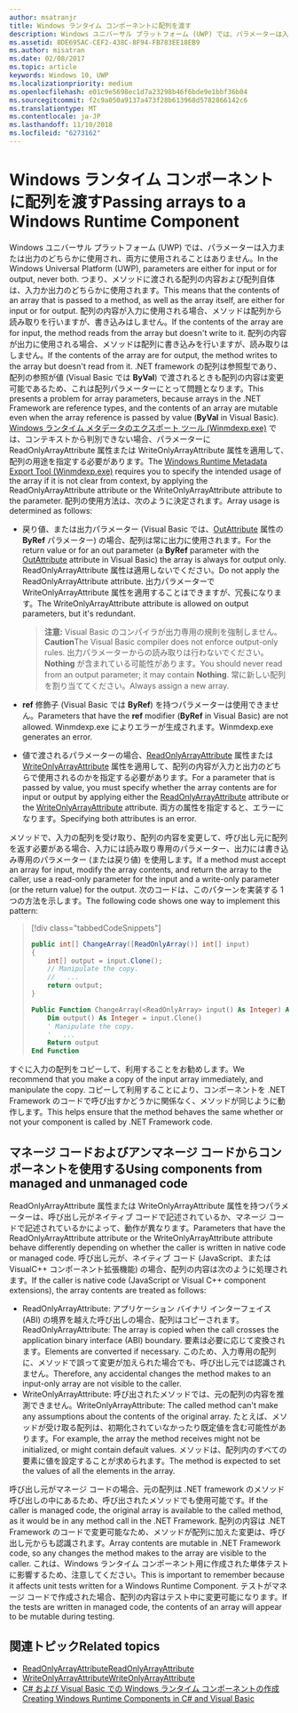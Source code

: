 ```yaml
---
author: msatranjr
title: Windows ランタイム コンポーネントに配列を渡す
description: Windows ユニバーサル プラットフォーム (UWP) では、パラメーターは入力または出力のどちらかに使用され、両方に使用されることはありません。 つまり、メソッドに渡される配列の内容および配列自体は、入力か出力のどちらかに使用されます。
ms.assetid: 8DE695AC-CEF2-438C-8F94-FB783EE18EB9
ms.author: misatran
ms.date: 02/08/2017
ms.topic: article
keywords: Windows 10, UWP
ms.localizationpriority: medium
ms.openlocfilehash: e01c9e5698ec1d7a23298b46f6bde9e1bbf36b04
ms.sourcegitcommit: f2c9a050a9137a473f28b613968d5782866142c6
ms.translationtype: MT
ms.contentlocale: ja-JP
ms.lasthandoff: 11/10/2018
ms.locfileid: "6273162"
---
```

# <a name="passing-arrays-to-a-windows-runtime-component"></a><span data-ttu-id="d0fb4-105">Windows ランタイム コンポーネントに配列を渡す</span><span class="sxs-lookup"><span data-stu-id="d0fb4-105">Passing arrays to a Windows Runtime Component</span></span>




<span data-ttu-id="d0fb4-106">Windows ユニバーサル プラットフォーム (UWP) では、パラメーターは入力または出力のどちらかに使用され、両方に使用されることはありません。</span><span class="sxs-lookup"><span data-stu-id="d0fb4-106">In the Windows Universal Platform (UWP), parameters are either for input or for output, never both.</span></span> <span data-ttu-id="d0fb4-107">つまり、メソッドに渡される配列の内容および配列自体は、入力か出力のどちらかに使用されます。</span><span class="sxs-lookup"><span data-stu-id="d0fb4-107">This means that the contents of an array that is passed to a method, as well as the array itself, are either for input or for output.</span></span> <span data-ttu-id="d0fb4-108">配列の内容が入力に使用される場合、メソッドは配列から読み取りを行いますが、書き込みはしません。</span><span class="sxs-lookup"><span data-stu-id="d0fb4-108">If the contents of the array are for input, the method reads from the array but doesn't write to it.</span></span> <span data-ttu-id="d0fb4-109">配列の内容が出力に使用される場合、メソッドは配列に書き込みを行いますが、読み取りはしません。</span><span class="sxs-lookup"><span data-stu-id="d0fb4-109">If the contents of the array are for output, the method writes to the array but doesn't read from it.</span></span> <span data-ttu-id="d0fb4-110">.NET framework の配列は参照型であり、配列の参照が値 (Visual Basic では **ByVal**) で渡されるときも配列の内容は変更可能であるため、これは配列パラメーターにとって問題となります。</span><span class="sxs-lookup"><span data-stu-id="d0fb4-110">This presents a problem for array parameters, because arrays in the .NET Framework are reference types, and the contents of an array are mutable even when the array reference is passed by value (**ByVal** in Visual Basic).</span></span> <span data-ttu-id="d0fb4-111">[Windows ランタイム メタデータのエクスポート ツール (Winmdexp.exe)](https://msdn.microsoft.com/library/hh925576.aspx) では、コンテキストから判別できない場合、パラメーターに ReadOnlyArrayAttribute 属性または WriteOnlyArrayAttribute 属性を適用して、配列の用途を指定する必要があります。</span><span class="sxs-lookup"><span data-stu-id="d0fb4-111">The [Windows Runtime Metadata Export Tool (Winmdexp.exe)](https://msdn.microsoft.com/library/hh925576.aspx) requires you to specify the intended usage of the array if it is not clear from context, by applying the ReadOnlyArrayAttribute attribute or the WriteOnlyArrayAttribute attribute to the parameter.</span></span> <span data-ttu-id="d0fb4-112">配列の使用方法は、次のように決定されます。</span><span class="sxs-lookup"><span data-stu-id="d0fb4-112">Array usage is determined as follows:</span></span>

-   <span data-ttu-id="d0fb4-113">戻り値、または出力パラメーター (Visual Basic では、[OutAttribute](https://msdn.microsoft.com/library/system.runtime.interopservices.outattribute.aspx) 属性の **ByRef** パラメーター) の場合、配列は常に出力に使用されます。</span><span class="sxs-lookup"><span data-stu-id="d0fb4-113">For the return value or for an out parameter (a **ByRef** parameter with the [OutAttribute](https://msdn.microsoft.com/library/system.runtime.interopservices.outattribute.aspx) attribute in Visual Basic) the array is always for output only.</span></span> <span data-ttu-id="d0fb4-114">ReadOnlyArrayAttribute 属性は適用しないでください。</span><span class="sxs-lookup"><span data-stu-id="d0fb4-114">Do not apply the ReadOnlyArrayAttribute attribute.</span></span> <span data-ttu-id="d0fb4-115">出力パラメーターで WriteOnlyArrayAttribute 属性を適用することはできますが、冗長になります。</span><span class="sxs-lookup"><span data-stu-id="d0fb4-115">The WriteOnlyArrayAttribute attribute is allowed on output parameters, but it's redundant.</span></span>

    > <span data-ttu-id="d0fb4-116">**注意:** Visual Basic のコンパイラが出力専用の規則を強制しません。</span><span class="sxs-lookup"><span data-stu-id="d0fb4-116">**Caution**The Visual Basic compiler does not enforce output-only rules.</span></span> <span data-ttu-id="d0fb4-117">出力パラメーターからの読み取りは行わないでください。**Nothing** が含まれている可能性があります。</span><span class="sxs-lookup"><span data-stu-id="d0fb4-117">You should never read from an output parameter; it may contain **Nothing**.</span></span> <span data-ttu-id="d0fb4-118">常に新しい配列を割り当ててください。</span><span class="sxs-lookup"><span data-stu-id="d0fb4-118">Always assign a new array.</span></span>
 
-   <span data-ttu-id="d0fb4-119">**ref** 修飾子 (Visual Basic では **ByRef**) を持つパラメーターは使用できません。</span><span class="sxs-lookup"><span data-stu-id="d0fb4-119">Parameters that have the **ref** modifier (**ByRef** in Visual Basic) are not allowed.</span></span> <span data-ttu-id="d0fb4-120">Winmdexp.exe によりエラーが生成されます。</span><span class="sxs-lookup"><span data-stu-id="d0fb4-120">Winmdexp.exe generates an error.</span></span>
-   <span data-ttu-id="d0fb4-121">値で渡されるパラメーターの場合、[ReadOnlyArrayAttribute](https://msdn.microsoft.com/library/system.runtime.interopservices.windowsruntime.readonlyarrayattribute.aspx) 属性または [WriteOnlyArrayAttribute](https://msdn.microsoft.com/library/system.runtime.interopservices.windowsruntime.writeonlyarrayattribute.aspx) 属性を適用して、配列の内容が入力と出力のどちらで使用されるのかを指定する必要があります。</span><span class="sxs-lookup"><span data-stu-id="d0fb4-121">For a parameter that is passed by value, you must specify whether the array contents are for input or output by applying either the [ReadOnlyArrayAttribute](https://msdn.microsoft.com/library/system.runtime.interopservices.windowsruntime.readonlyarrayattribute.aspx) attribute or the [WriteOnlyArrayAttribute](https://msdn.microsoft.com/library/system.runtime.interopservices.windowsruntime.writeonlyarrayattribute.aspx) attribute.</span></span> <span data-ttu-id="d0fb4-122">両方の属性を指定すると、エラーになります。</span><span class="sxs-lookup"><span data-stu-id="d0fb4-122">Specifying both attributes is an error.</span></span>

<span data-ttu-id="d0fb4-123">メソッドで、入力の配列を受け取り、配列の内容を変更して、呼び出し元に配列を返す必要がある場合、入力には読み取り専用のパラメーター、出力には書き込み専用のパラメーター (または戻り値) を使用します。</span><span class="sxs-lookup"><span data-stu-id="d0fb4-123">If a method must accept an array for input, modify the array contents, and return the array to the caller, use a read-only parameter for the input and a write-only parameter (or the return value) for the output.</span></span> <span data-ttu-id="d0fb4-124">次のコードは、このパターンを実装する 1 つの方法を示します。</span><span class="sxs-lookup"><span data-stu-id="d0fb4-124">The following code shows one way to implement this pattern:</span></span>

> [!div class="tabbedCodeSnippets"]
> ```csharp
> public int[] ChangeArray([ReadOnlyArray()] int[] input)
> {
>     int[] output = input.Clone();
>     // Manipulate the copy.
>     //   ...
>     return output;
> }
> ```
> ```vb
> Public Function ChangeArray(<ReadOnlyArray> input() As Integer) As Integer()
>     Dim output() As Integer = input.Clone()
>     ' Manipulate the copy.
>     '   ...
>     Return output
> End Function
> ```

<span data-ttu-id="d0fb4-125">すぐに入力の配列をコピーして、利用することをお勧めします。</span><span class="sxs-lookup"><span data-stu-id="d0fb4-125">We recommend that you make a copy of the input array immediately, and manipulate the copy.</span></span> <span data-ttu-id="d0fb4-126">コピーして利用することにより、コンポーネントを .NET Framework のコードで呼び出すかどうかに関係なく、メソッドが同じように動作します。</span><span class="sxs-lookup"><span data-stu-id="d0fb4-126">This helps ensure that the method behaves the same whether or not your component is called by .NET Framework code.</span></span>

## <a name="using-components-from-managed-and-unmanaged-code"></a><span data-ttu-id="d0fb4-127">マネージ コードおよびアンマネージ コードからコンポーネントを使用する</span><span class="sxs-lookup"><span data-stu-id="d0fb4-127">Using components from managed and unmanaged code</span></span>


<span data-ttu-id="d0fb4-128">ReadOnlyArrayAttribute 属性または WriteOnlyArrayAttribute 属性を持つパラメーターは、呼び出し元がネイティブ コードで記述されているか、マネージ コードで記述されているかによって、動作が異なります。</span><span class="sxs-lookup"><span data-stu-id="d0fb4-128">Parameters that have the ReadOnlyArrayAttribute attribute or the WriteOnlyArrayAttribute attribute behave differently depending on whether the caller is written in native code or managed code.</span></span> <span data-ttu-id="d0fb4-129">呼び出し元が、ネイティブ コード (JavaScript、または VisualC++ コンポーネント拡張機能) の場合、配列の内容は次のように処理されます。</span><span class="sxs-lookup"><span data-stu-id="d0fb4-129">If the caller is native code (JavaScript or Visual C++ component extensions), the array contents are treated as follows:</span></span>

-   <span data-ttu-id="d0fb4-130">ReadOnlyArrayAttribute: アプリケーション バイナリ インターフェイス (ABI) の境界を越えた呼び出しの場合、配列はコピーされます。</span><span class="sxs-lookup"><span data-stu-id="d0fb4-130">ReadOnlyArrayAttribute: The array is copied when the call crosses the application binary interface (ABI) boundary.</span></span> <span data-ttu-id="d0fb4-131">要素は必要に応じて変換されます。</span><span class="sxs-lookup"><span data-stu-id="d0fb4-131">Elements are converted if necessary.</span></span> <span data-ttu-id="d0fb4-132">このため、入力専用の配列に、メソッドで誤って変更が加えられた場合でも、呼び出し元では認識されません。</span><span class="sxs-lookup"><span data-stu-id="d0fb4-132">Therefore, any accidental changes the method makes to an input-only array are not visible to the caller.</span></span>
-   <span data-ttu-id="d0fb4-133">WriteOnlyArrayAttribute: 呼び出されたメソッドでは、元の配列の内容を推測できません。</span><span class="sxs-lookup"><span data-stu-id="d0fb4-133">WriteOnlyArrayAttribute: The called method can't make any assumptions about the contents of the original array.</span></span> <span data-ttu-id="d0fb4-134">たとえば、メソッドが受け取る配列は、初期化されていなかったり既定値を含む可能性があります。</span><span class="sxs-lookup"><span data-stu-id="d0fb4-134">For example, the array the method receives might not be initialized, or might contain default values.</span></span> <span data-ttu-id="d0fb4-135">メソッドは、配列内のすべての要素に値を設定することが求められます。</span><span class="sxs-lookup"><span data-stu-id="d0fb4-135">The method is expected to set the values of all the elements in the array.</span></span>

<span data-ttu-id="d0fb4-136">呼び出し元がマネージ コードの場合、元の配列は .NET framework のメソッド呼び出しの中にあるため、呼び出されたメソッドでも使用可能です。</span><span class="sxs-lookup"><span data-stu-id="d0fb4-136">If the caller is managed code, the original array is available to the called method, as it would be in any method call in the .NET Framework.</span></span> <span data-ttu-id="d0fb4-137">配列の内容は .NET Framework のコードで変更可能なため、メソッドが配列に加えた変更は、呼び出し元からも認識されます。</span><span class="sxs-lookup"><span data-stu-id="d0fb4-137">Array contents are mutable in .NET Framework code, so any changes the method makes to the array are visible to the caller.</span></span> <span data-ttu-id="d0fb4-138">これは、Windows ランタイム コンポーネント用に作成された単体テストに影響するため、注意してください。</span><span class="sxs-lookup"><span data-stu-id="d0fb4-138">This is important to remember because it affects unit tests written for a Windows Runtime Component.</span></span> <span data-ttu-id="d0fb4-139">テストがマネージ コードで作成された場合、配列の内容はテスト中に変更可能になります。</span><span class="sxs-lookup"><span data-stu-id="d0fb4-139">If the tests are written in managed code, the contents of an array will appear to be mutable during testing.</span></span>

## <a name="related-topics"></a><span data-ttu-id="d0fb4-140">関連トピック</span><span class="sxs-lookup"><span data-stu-id="d0fb4-140">Related topics</span></span>

* [<span data-ttu-id="d0fb4-141">ReadOnlyArrayAttribute</span><span class="sxs-lookup"><span data-stu-id="d0fb4-141">ReadOnlyArrayAttribute</span></span>](https://msdn.microsoft.com/library/system.runtime.interopservices.windowsruntime.readonlyarrayattribute.aspx)
* [<span data-ttu-id="d0fb4-142">WriteOnlyArrayAttribute</span><span class="sxs-lookup"><span data-stu-id="d0fb4-142">WriteOnlyArrayAttribute</span></span>](https://msdn.microsoft.com/library/system.runtime.interopservices.windowsruntime.writeonlyarrayattribute.aspx)
* [<span data-ttu-id="d0fb4-143">C# および Visual Basic での Windows ランタイム コンポーネントの作成</span><span class="sxs-lookup"><span data-stu-id="d0fb4-143">Creating Windows Runtime Components in C# and Visual Basic</span></span>](creating-windows-runtime-components-in-csharp-and-visual-basic.md)
